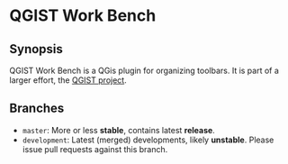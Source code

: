 # QGIST Work Bench

## Synopsis

QGIST Work Bench is a QGis plugin for organizing toolbars.
It is part of a larger effort, the [QGIST project](http://www.qgist.org).

## Branches

* `master`: More or less **stable**, contains latest **release**.
* `development`: Latest (merged) developments, likely **unstable**. Please issue pull requests against this branch.
